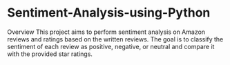 # Sentiment-Analysis-using-Python
Overview
This project aims to perform sentiment analysis on Amazon reviews and ratings based on the written reviews. The goal is to classify the sentiment of each review as positive, negative, or neutral and compare it with the provided star ratings.



